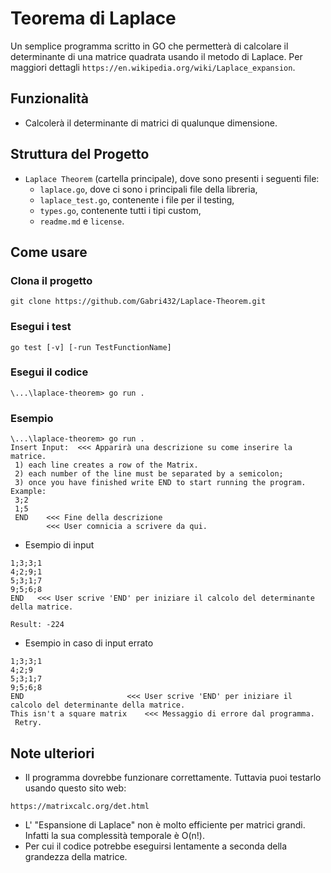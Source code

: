 # Teorema di Laplace
Un semplice programma scritto in GO che permetterà di calcolare il determinante di una matrice quadrata usando il metodo di Laplace.
Per maggiori dettagli `https://en.wikipedia.org/wiki/Laplace_expansion`.

## Funzionalità
- Calcolerà il determinante di matrici di qualunque dimensione.

## Struttura del Progetto
- `Laplace Theorem` (cartella principale), dove sono presenti i seguenti file:
  - `laplace.go`, dove ci sono i principali file della libreria,
  - `laplace_test.go`, contenente i file per il testing,
  - `types.go`, contenente tutti i tipi custom,
  - `readme.md` e `license`.


## Come usare
### Clona il progetto
```
git clone https://github.com/Gabri432/Laplace-Theorem.git
```
### Esegui i test
```
go test [-v] [-run TestFunctionName]
```
### Esegui il codice
```
\...\laplace-theorem> go run .
```

### Esempio
```
\...\laplace-theorem> go run .
Insert Input:  <<< Apparirà una descrizione su come inserire la matrice.
 1) each line creates a row of the Matrix.
 2) each number of the line must be separated by a semicolon;      
 3) once you have finished write END to start running the program.
Example:
 3;2
 1;5
 END    <<< Fine della descrizione
        <<< User comnicia a scrivere da qui.
```
- Esempio di input
```
1;3;3;1
4;2;9;1
5;3;1;7
9;5;6;8
END   <<< User scrive 'END' per iniziare il calcolo del determinante della matrice.

Result: -224
```
- Esempio in caso di input errato
```
1;3;3;1
4;2;9
5;3;1;7
9;5;6;8
END                       <<< User scrive 'END' per iniziare il calcolo del determinante della matrice.
This isn't a square matrix    <<< Messaggio di errore dal programma.
 Retry.
```

## Note ulteriori

- Il programma dovrebbe funzionare correttamente. Tuttavia puoi testarlo usando questo sito web:
```
https://matrixcalc.org/det.html
```
- L' "Espansione di Laplace" non è molto efficiente per matrici grandi. Infatti la sua complessità temporale è O(n!).
- Per cui il codice potrebbe eseguirsi lentamente a seconda della grandezza della matrice.
